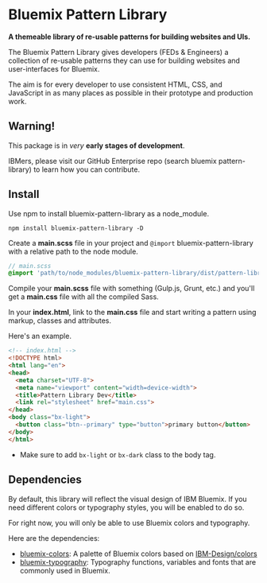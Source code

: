 # Bluemix Pattern Library

**A themeable library of re-usable patterns for building websites and UIs.**

The Bluemix Pattern Library gives developers (FEDs & Engineers) a collection of re-usable patterns they can use for building websites and user-interfaces for Bluemix.

The aim is for every developer to use consistent HTML, CSS, and JavaScript in as many places as possible in their prototype and production work.

## Warning!

This package is in *very* **early stages of development**.

IBMers, please visit our GitHub Enterprise repo (search bluemix pattern-library) to learn how you can contribute.

## Install

Use npm to install bluemix-pattern-library as a node_module.

```
npm install bluemix-pattern-library -D
```

Create a **main.scss** file in your project and `@import` bluemix-pattern-library with a relative path to the node module.

```scss
// main.scss
@import 'path/to/node_modules/bluemix-pattern-library/dist/pattern-library';
```

Compile your **main.scss** file with something (Gulp.js, Grunt, etc.) and you'll get a **main.css** file with all the compiled Sass.

In your **index.html**, link to the **main.css** file and start writing a pattern using markup, classes and attributes.

Here's an example.

```html
<!-- index.html -->
<!DOCTYPE html>
<html lang="en">
<head>
  <meta charset="UTF-8">
  <meta name="viewport" content="width=device-width">
  <title>Pattern Library Dev</title>
  <link rel="stylesheet" href="main.css">
</head>
<body class="bx-light">
  <button class="btn--primary" type="button">primary button</button>
</body>
</html>
```
- Make sure to add `bx-light` or `bx-dark` class to the body tag.



## Dependencies

By default, this library will reflect the visual design of IBM Bluemix. If you need different colors or typography styles, you will be enabled to do so.

For right now, you will only be able to use Bluemix colors and typography.

Here are the dependencies:

- [bluemix-colors](https://www.npmjs.com/package/bluemix-colors): A palette of Bluemix colors based on [IBM-Design/colors](https://github.com/IBM-Design/colors)
- [bluemix-typography](https://www.npmjs.com/package/bluemix-typography): Typography functions, variables and fonts that are commonly used in Bluemix.
